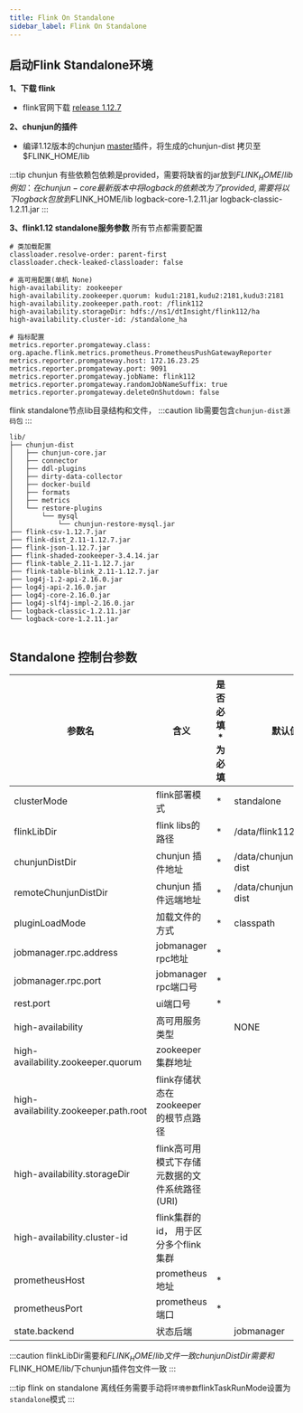 ```yaml
---
title: Flink On Standalone  
sidebar_label: Flink On Standalone
---
```


## 启动Flink Standalone环境

**1、下载 flink**

* flink官网下载 [release 1.12.7](https://flink.apache.org/downloads.html)

**2、chunjun的插件**

* 编译1.12版本的chunjun [master](https://github.com/DTStack/chunjun)插件，将生成的chunjun-dist 拷贝至 $FLINK_HOME/lib

:::tip chunjun 有些依赖包依赖是provided，需要将缺省的jar放到$FLINK_HOME/lib  
例如：在chunjun-core最新版本中将logback的依赖改为了provided, 需要将以下logback包放到$FLINK_HOME/lib logback-core-1.2.11.jar
logback-classic-1.2.11.jar
:::

**3、flink1.12 standalone服务参数**
所有节点都需要配置

```
# 类加载配置
classloader.resolve-order: parent-first
classloader.check-leaked-classloader: false

# 高可用配置(单机 None)
high-availability: zookeeper
high-availability.zookeeper.quorum: kudu1:2181,kudu2:2181,kudu3:2181
high-availability.zookeeper.path.root: /flink112
high-availability.storageDir: hdfs://ns1/dtInsight/flink112/ha
high-availability.cluster-id: /standalone_ha

# 指标配置
metrics.reporter.promgateway.class: org.apache.flink.metrics.prometheus.PrometheusPushGatewayReporter
metrics.reporter.promgateway.host: 172.16.23.25
metrics.reporter.promgateway.port: 9091
metrics.reporter.promgateway.jobName: flink112
metrics.reporter.promgateway.randomJobNameSuffix: true
metrics.reporter.promgateway.deleteOnShutdown: false
```


flink standalone节点lib目录结构和文件，
:::caution
lib需要包含`chunjun-dist源码包`
:::

```shell
lib/
├── chunjun-dist
│   ├── chunjun-core.jar
│   ├── connector
│   ├── ddl-plugins
│   ├── dirty-data-collector
│   ├── docker-build
│   ├── formats
│   ├── metrics
│   └── restore-plugins
│       └── mysql
│           └── chunjun-restore-mysql.jar
├── flink-csv-1.12.7.jar
├── flink-dist_2.11-1.12.7.jar
├── flink-json-1.12.7.jar
├── flink-shaded-zookeeper-3.4.14.jar
├── flink-table_2.11-1.12.7.jar
├── flink-table-blink_2.11-1.12.7.jar
├── log4j-1.2-api-2.16.0.jar
├── log4j-api-2.16.0.jar
├── log4j-core-2.16.0.jar
├── log4j-slf4j-impl-2.16.0.jar
├── logback-classic-1.2.11.jar
└── logback-core-1.2.11.jar


```


## Standalone 控制台参数

| 参数名 | 含义 | 是否必填 * 为必填 | 默认值 |
| --- | --- | --- | --- |
| clusterMode               |flink部署模式          | * | standalone |
| flinkLibDir               | flink libs的路径      | * | /data/flink112_lib |
| chunjunDistDir            | chunjun 插件地址       | * | /data/chunjun/chunjun-dist |
| remoteChunjunDistDir       | chunjun 插件远端地址    | * | /data/chunjun/chunjun-dist |
| pluginLoadMode            | 加载文件的方式          | * | classpath |
| jobmanager.rpc.address     | jobmanager rpc地址     | * |  |
| jobmanager.rpc.port        | jobmanager rpc端口号   | *  |  |
| rest.port                 | ui端口号                 |  * |  |
| high-availability          | 高可用服务类型            |   | NONE |
| high-availability.zookeeper.quorum     | zookeeper集群地址     |  |  |
| high-availability.zookeeper.path.root  | flink存储状态在zookeeper的根节点路径         |  |  |
| high-availability.storageDir          | flink高可用模式下存储元数据的文件系统路径(URI) |  |  |
| high-availability.cluster-id          | flink集群的id， 用于区分多个flink集群         |  |  |
| prometheusHost  | prometheus地址 | * |  |
| prometheusPort  | prometheus端口 | * |  |
| state.backend   | 状态后端       |   | jobmanager |

:::caution flinkLibDir需要和$FLINK_HOME/lib文件一致  
chunjunDistDir需要和$FLINK_HOME/lib/下chunjun插件包文件一致
:::

:::tip flink on standalone 离线任务需要手动将`环境参数`flinkTaskRunMode设置为`standalone`模式
:::



